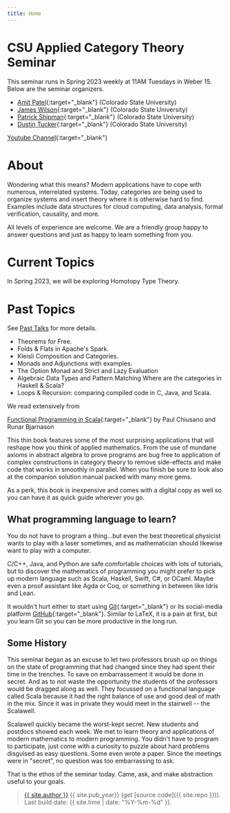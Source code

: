 ```yaml
---
title: Home
---
```


# CSU Applied Category Theory Seminar

This seminar runs in Spring 2023 weekly at 11AM Tuesdays in Weber 15. Below are the seminar organizers.


- [Amit Patel](https://www.math.colostate.edu/~akp/){:target="_blank"} (Colorado State University)
- [James Wilson](https://www.math.colostate.edu/~jwilson/wilson.html){:target="_blank"} (Colorado State University)
- [Patrick Shipman](https://www.math.colostate.edu/~shipman/){:target="_blank"} (Colorado State University)
- [Dustin Tucker](https://sites.google.com/site/dusttuck/){:target="_blank"} (Colorado State University)

[Youtube Channel](https://www.youtube.com/channel/UCKcw90MiMPcopdQZZUbv2mw){:target="_blank"}

# About

Wondering what this means? Modern applications have to cope with numerous, interrelated systems. Today, categories are being used to organize systems and insert theory where it is otherwise hard to find. Examples include data structures for cloud computing, data analysis, formal verification, causality, and more.

All levels of experience are welcome. We are a friendly group happy to answer questions and just as happy to learn something from you.

# Current Topics

In Spring 2023, we will be exploring Homotopy Type Theory.

# Past Topics

See [Past Talks](./01-past.html) for more details.

- Theorems for Free.
- Folds & Flats in Apache's Spark.
- Kleisli Composition and Categories.
- Monads and Adjunctions with examples.
- The Option Monad and Strict and Lazy Evaluation
- Algebraic Data Types and Pattern Matching
Where are the categories in Haskell & Scala?
- Loops & Recursion: comparing compiled code in C, Java, and Scala.

We read extensively from

[Functional Programming in Scala](https://www.manning.com/books/functional-programming-in-scala){:target="_blank"} by Paul Chiusano and Runar Bjarnason

This thin book features some of the most surprising applications that will reshape how you think of applied mathematics. From the use of mundane axioms in abstract algebra to prove programs are bug free to application of complex constructions in category theory to remove side-effects and make code that works in smoothly in parallel. When you finish be sure to look also at the
companion solution manual packed with many more gems.

As a perk, this book is inexpensive and comes with a digital copy as well so you can have it as quick guide wherever you go.

## What programming language to learn?

You do not have to program a thing...but even the best theoretical physicist wants to play with a laser sometimes, and as mathematician should likewise want to play with a computer.

C/C++, Java, and Python are safe comfortable choices with lots of tutorials, but to discover the mathematics of programming you might prefer to pick up modern language such as Scala, Haskell, Swift, C#, or OCaml. Maybe even a proof assistant like Agda or Coq, or something in between like Idris and Lean.

It wouldn't hurt either to start using [Git](https://git-scm.com/){:target="_blank"} or its social-media platform [GitHub](https://github.com/){:target="_blank"}. Similar to LaTeX, it is a pain at first, but you learn Git so you can be more productive in the long run.

## Some History

This seminar began as an excuse to let two professors brush up on things on the state of programming that had changed since they had spent their time in the trenches. To save on embarrassement it would be done in secret. And as to not waste the opportunity the students of the professors would be dragged along as well. They focussed on a functional language called Scala because it had the right balance of use and good deal of math in the mix. Since it was in private they would meet in the stairwell -- the Scalawell.

Scalawell quickly became the worst-kept secret. New students and postdocs showed each week. We met to learn theory and applications of modern mathematics to modern programming. You didn't have to program to participate, just come with a curiosity to puzzle about hard problems disguised as easy questions. Some even wrote a paper. Since the meetings were in "secret", no question was too embarrassing to ask.

That is the ethos of the seminar today. Came, ask, and make abstraction useful to your goals.

> <a href="https://github.com/{{ site.github_username }}">{{ site.author }}</a> {{ site.pub_year}} (get [source code]({{ site.repo }})).
> Last build date: {{ site.time | date: "%Y-%m-%d" }}.
